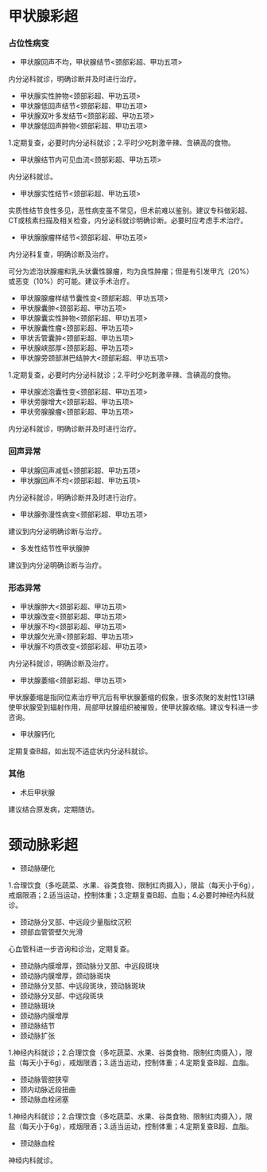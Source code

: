 # 甲状腺彩超

### 占位性病变

+ 甲状腺回声不均，甲状腺结节<颈部彩超、甲功五项>

内分泌科就诊，明确诊断并及时进行治疗。

+ 甲状腺实性肿物<颈部彩超、甲功五项>
+ 甲状腺低回声结节<颈部彩超、甲功五项>
+ 甲状腺双叶多发结节<颈部彩超、甲功五项>
+ 甲状腺低回声肿物<颈部彩超、甲功五项>

1.定期复查，必要时内分泌科就诊；2.平时少吃刺激辛辣、含碘高的食物。

+ 甲状腺结节内可见血流<颈部彩超、甲功五项>

内分泌科就诊。

+ 甲状腺实性结节<颈部彩超、甲功五项>

实质性结节良性多见，恶性病变虽不常见，但术前难以鉴别。建议专科做彩超、CT或核素扫描及相关检查，内分泌科就诊明确诊断。必要时应考虑手术治疗。

+ 甲状腺腺瘤样结节<颈部彩超、甲功五项>

内分泌科复查，明确诊断及治疗。

可分为滤泡状腺瘤和乳头状囊性腺瘤，均为良性肿瘤；但是有引发甲亢（20%）或恶变（10%）的可能。建议手术治疗。

+ 甲状腺腺瘤样结节囊性变<颈部彩超、甲功五项>
+ 甲状腺囊肿<颈部彩超、甲功五项>
+ 甲状腺囊实性肿物<颈部彩超、甲功五项>
+ 甲状腺囊性瘤<颈部彩超、甲功五项>
+ 甲状舌管囊肿<颈部彩超、甲功五项>
+ 甲状腺峡部厚<颈部彩超、甲功五项>
+ 甲状腺旁颈部淋巴结肿大<颈部彩超、甲功五项>

1.定期复查，必要时内分泌科就诊；2.平时少吃刺激辛辣、含碘高的食物。

+ 甲状腺滤泡囊性变<颈部彩超、甲功五项>
+ 甲状旁腺增大<颈部彩超、甲功五项>
+ 甲状旁腺腺瘤<颈部彩超、甲功五项>

内分泌科就诊，明确诊断并及时进行治疗。

### 回声异常

+ 甲状腺回声减低<颈部彩超、甲功五项>
+ 甲状腺回声不均<颈部彩超、甲功五项>

内分泌科就诊，明确诊断并及时进行治疗。

+ 甲状腺弥漫性病变<颈部彩超、甲功五项>

建议到内分泌明确诊断与治疗。

+ 多发性结节性甲状腺肿

建议到内分泌明确诊断与治疗。

### 形态异常

+ 甲状腺肿大<颈部彩超、甲功五项>
+ 甲状腺改变<颈部彩超、甲功五项>
+ 甲状腺不均<颈部彩超、甲功五项>
+ 甲状腺欠光滑<颈部彩超、甲功五项>
+ 甲状腺不均质改变<颈部彩超、甲功五项>

内分泌科就诊，明确诊断及治疗。

+ 甲状腺萎缩<颈部彩超、甲功五项>

甲状腺萎缩是指同位素治疗甲亢后有甲状腺萎缩的假象，很多浓聚的发射性131碘使甲状腺受到辐射作用，局部甲状腺组织被摧毁，使甲状腺收缩。建议专科进一步咨询。

+ 甲状腺钙化

定期复查B超，如出现不适症状内分泌科就诊。

### 其他

+ 术后甲状腺

建议结合原发病，定期随访。

# 颈动脉彩超

+ 颈动脉硬化

1.合理饮食（多吃蔬菜、水果、谷类食物、限制红肉摄入），限盐（每天小于6g），戒烟限酒；2.适当运动，控制体重；3.定期复查B超、血脂；4.必要时神经内科就诊。

+ 颈动脉分叉部、中远段少量脂纹沉积
+ 颈部血管管壁欠光滑

心血管科进一步咨询和诊治，定期复查。


+ 颈动脉内膜增厚，颈动脉分叉部、中远段斑块
+ 颈动脉内膜增厚，颈动脉斑块
+ 颈动脉分叉部、中远段斑块，颈动脉斑块
+ 颈动脉分叉部、中远段斑块
+ 颈动脉斑块
+ 颈动脉内膜增厚
+ 颈动脉结节
+ 颈动脉扩张

1.神经内科就诊；2.合理饮食（多吃蔬菜、水果、谷类食物、限制红肉摄入），限盐（每天小于6g），戒烟限酒；3.适当运动，控制体重；4.定期复查B超、血脂。

+ 颈动脉管腔狭窄
+ 颈内动脉近段扭曲
+ 颈动脉血栓闭塞

1.神经内科就诊；2.合理饮食（多吃蔬菜、水果、谷类食物、限制红肉摄入），限盐（每天小于6g），戒烟限酒；3.适当运动，控制体重；4.定期复查B超、血脂。

+ 颈动脉血栓

神经内科就诊。
